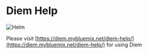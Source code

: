 <!-- markdownlint-disable MD033 -->
# Diem Help

<img alt="Helm" src="https://img.shields.io/badge/dynamic/json?label=diem%20helm&query=version&prefix=v&url=https://raw.githubusercontent.com/IBM/diem/main/applications/diem-help/package.json"/>

Please visit [https://diem.mybluemix.net/diem-help/](https://diem.mybluemix.net/diem-help/) for using Diem
